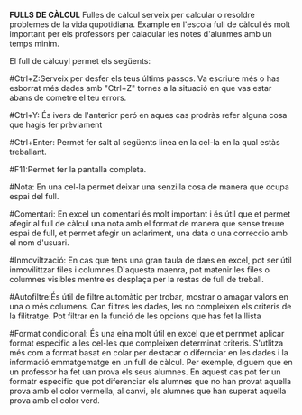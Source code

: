 **FULLS DE CÀLCUL**
Fulles de càlcul serveix per calcular o resoldre problemes de la vida qupotidiana. Example en l'escola full de càlcul és molt important per els professors per calacular les notes d'alunmes amb un temps minim.

El full de càlcuyl permet els següents:

#Ctrl+Z:Serveix per desfer els teus últims passos. Va escriure més o has esborrat més dades amb "Ctrl+Z" tornes a la situació en que vas estar abans de cometre el teu errors.

#Ctrl+Y: És ivers de l'anterior peró en aques cas prodràs refer alguna cosa que hagis fer prèviament

#Ctrl+Enter: Permet fer salt al següents linea en la cel-la en la qual estàs treballant.

#F11:Permet fer la pantalla completa.


#Nota: En una cel-la permet deixar una senzilla cosa de manera que ocupa espai del full.

#Comentari: En excel un comentari és molt important i és útil que et permet afegir al full de càlcul una nota amb el format de manera que sense treure espai de full, et permet afegir un aclariment, una data o una correccio amb el nom d'usuari.

#Inmoviltzació: En cas que tens una gran taula de daes en excel, pot ser útil inmovilittzar files i columnes.D'aquesta maenra, pot matenir les files o columnes visibles mentre es desplaça per la restas de full de treball.

#Autofiltre:És útil de filtre automàtic per trobar, mostrar o amagar valors en una o més columens. Qan filtres les dades, les no compleixen els criteris de la filitratge. Pot filtrar en la funció de les opcions  que has fet la llista

#Format condicional: És una eina molt útil en excel que et pernmet aplicar format especific a les cel-les que compleixen determinat criteris. S'utlitza més com a format basat en colar per destacar o difernciar en les dades i la informació emmatgematge en un full de càlcul. Per exemple, diguem que en un professor ha fet uan prova els seus alumnes. En aquest cas pot fer un formatr especific que pot diferenciar els alumnes que no han provat aquella prova amb el color vermella, al canvi, els alumnes que han superat aquella prova amb el color verd.

